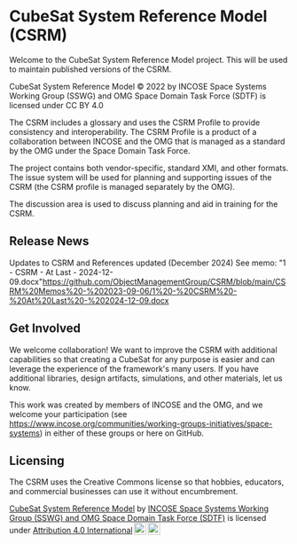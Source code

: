 # CubeSat System Reference Model (CSRM)
Welcome to the CubeSat System Reference Model project. This will be used to maintain published versions of the CSRM.

CubeSat System Reference Model © 2022 by INCOSE Space Systems Working Group (SSWG) and OMG Space Domain Task Force (SDTF) is licensed under CC BY 4.0 

The CSRM includes a glossary and uses the CSRM Profile to provide consistency and interoperability. The CSRM Profile is a product of a collaboration between INCOSE and the OMG that is managed as a standard by the OMG under the Space Domain Task Force.

The project contains both vendor-specific, standard XMI, and other formats. The issue system will be used for planning and supporting issues of the CSRM (the CSRM profile is managed separately by the OMG). 

The discussion area is used to discuss planning and aid in training for the CSRM.
## Release News
Updates to CSRM and References updated (December 2024) See memo: "1 - CSRM - At Last - 2024-12-09.docx"https://github.com/ObjectManagementGroup/CSRM/blob/main/CSRM%20Memos%20-%202023-09-06/1%20-%20CSRM%20-%20At%20Last%20-%202024-12-09.docx 
## Get Involved
We welcome collaboration! We want to improve the CSRM with additional capabilities so that creating a CubeSat for any purpose is easier and can leverage the experience of the framework's many users. If you have additional libraries, design artifacts, simulations, and other materials, let us know.

This work was created by members of INCOSE and the OMG, and we welcome your participation (see https://www.incose.org/communities/working-groups-initiatives/space-systems) in either of these groups or here on GitHub. 

## Licensing
The CSRM uses the Creative Commons license so that hobbies, educators, and commercial businesses can use it without encumbrement. 

<p xmlns:cc="http://creativecommons.org/ns#" xmlns:dct="http://purl.org/dc/terms/"><a property="dct:title" rel="cc:attributionURL" href="https://github.com/ObjectManagementGroup/CSRM">CubeSat System Reference Model</a> by <a rel="cc:attributionURL dct:creator" property="cc:attributionName" href="https://github.com/ObjectManagementGroup/CSRM">INCOSE Space Systems Working Group (SSWG) and OMG Space Domain Task Force (SDTF)</a> is licensed under <a href="http://creativecommons.org/licenses/by/4.0/?ref=chooser-v1" target="_blank" rel="license noopener noreferrer" style="display:inline-block;">Attribution 4.0 International<img style="height:22px!important;margin-left:3px;vertical-align:text-bottom;" src="https://mirrors.creativecommons.org/presskit/icons/cc.svg?ref=chooser-v1"><img style="height:22px!important;margin-left:3px;vertical-align:text-bottom;" src="https://mirrors.creativecommons.org/presskit/icons/by.svg?ref=chooser-v1"></a></p>
